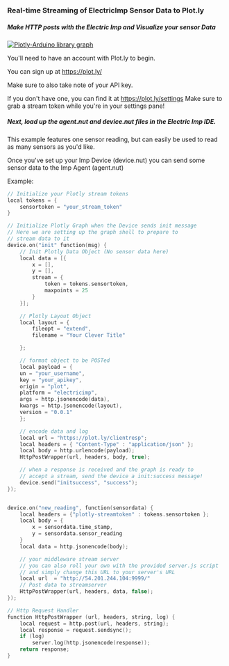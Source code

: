 ### Real-time Streaming of ElectricImp Sensor Data to Plot.ly
##### Make HTTP posts with the Electric Imp and Visualize your sensor Data
[![Plotly-Arduino library graph](readme_images/imp.jpg)](https://electricimp.com)

You'll need to have an account with Plot.ly to begin. 

You can sign up at https://plot.ly/

Make sure to also take note of your API key.

If you don't have one, you can find it at https://plot.ly/settings
Make sure to grab a stream token while you're in your settings pane!

##### Next, load up the agent.nut and device.nut files in the Electric Imp IDE.

This example features one sensor reading, but can easily be used to read as many sensors as you'd like. 
  
Once you've set up your Imp Device (device.nut) you can send some sensor data to the Imp Agent (agent.nut)

Example:
```c
// Initialize your Plotly stream tokens
local tokens = {
    sensortoken = "your_stream_token"
}

// Initialize Plotly Graph when the Device sends init message
// Here we are setting up the graph shell to prepare to
// stream data to it
device.on("init" function(msg) {
    // Init Plotly Data Object (No sensor data here)
    local data = [{
        x = [],
        y = [],
        stream = {
            token = tokens.sensortoken,
            maxpoints = 25
        }
    }];

    // Plotly Layout Object
    local layout = {
        fileopt = "extend",
        filename = "Your Clever Title"

    };

    // format object to be POSTed
    local payload = {
    un = "your_username",
    key = "your_apikey",
    origin = "plot",
    platform = "electricimp",
    args = http.jsonencode(data),
    kwargs = http.jsonencode(layout),
    version = "0.0.1"
    };

    // encode data and log
    local url = "https://plot.ly/clientresp";
    local headers = { "Content-Type" : "application/json" };
    local body = http.urlencode(payload);
    HttpPostWrapper(url, headers, body, true);

    // when a response is received and the graph is ready to
    // accept a stream, send the device a init:success message!
    device.send("initsuccess", "success");
});


device.on("new_reading", function(sensordata) {
    local headers = {"plotly-streamtoken" : tokens.sensortoken };
    local body = {
        x = sensordata.time_stamp,
        y = sensordata.sensor_reading
    }
    local data = http.jsonencode(body);

    // your middleware stream server
    // you can also roll your own with the provided server.js script
    // and simply change this URL to your server's URL
    local url  = "http://54.201.244.104:9999/"
    // Post data to streamserver
    HttpPostWrapper(url, headers, data, false);
});

// Http Request Handler
function HttpPostWrapper (url, headers, string, log) {
    local request = http.post(url, headers, string);
    local response = request.sendsync();
    if (log)
        server.log(http.jsonencode(response));
    return response;
}
```


